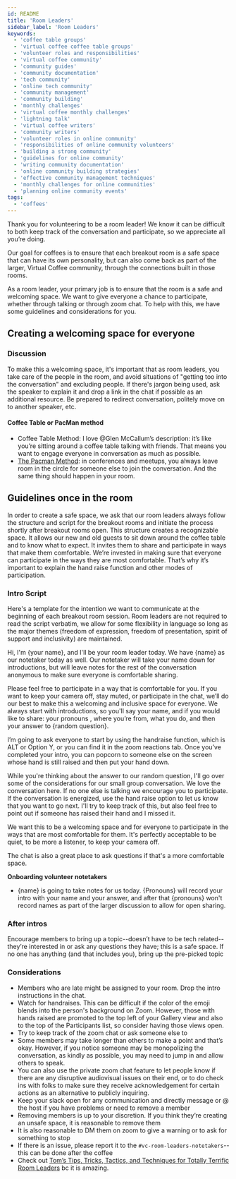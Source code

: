 ```yaml
---
id: README
title: 'Room Leaders'
sidebar_label: 'Room Leaders'
keywords:
  - 'coffee table groups'
  - 'virtual coffee coffee table groups'
  - 'volunteer roles and responsibilities'
  - 'virtual coffee community'
  - 'community guides'
  - 'community documentation'
  - 'tech community'
  - 'online tech community'
  - 'community management'
  - 'community building'
  - 'monthly challenges'
  - 'virtual coffee monthly challenges'
  - 'lightning talk'
  - 'virtual coffee writers'
  - 'community writers'
  - 'volunteer roles in online community'
  - 'responsibilities of online community volunteers'
  - 'building a strong community'
  - 'guidelines for online community'
  - 'writing community documentation'
  - 'online community building strategies'
  - 'effective community management techniques'
  - 'monthly challenges for online communities'
  - 'planning online community events'
tags:
  - 'coffees'
---
```


Thank you for volunteering to be a room leader! We know it can be difficult to both keep track of the conversation and participate, so we appreciate all you’re doing.

Our goal for coffees is to ensure that each breakout room is a safe space that can have its own personality, but can also come back as part of the larger, Virtual Coffee community, through the connections built in those rooms.

As a room leader, your primary job is to ensure that the room is a safe and welcoming space. We want to give everyone a chance to participate, whether through talking or through zoom chat. To help with this, we have some guidelines and considerations for you.

## Creating a welcoming space for everyone

### Discussion

To make this a welcoming space, it's important that as room leaders, you take care of the people in the room, and avoid situations of "getting too into the conversation" and excluding people. If there's jargon being used, ask the speaker to explain it and drop a link in the chat if possible as an additional resource. Be prepared to redirect conversation, politely move on to another speaker, etc.

#### Coffee Table or PacMan method

- Coffee Table Method: I love @Glen McCallum’s description: it’s like you’re sitting around a coffee table talking with friends. That means you want to engage everyone in conversation as much as possible.
- [The Pacman Method](https://www.ericholscher.com/blog/2017/aug/2/pacman-rule-conferences/): in conferences and meetups, you always leave room in the circle for someone else to join the conversation. And the same thing should happen in your room.

## Guidelines once in the room

In order to create a safe space, we ask that our room leaders always follow the structure and script for the breakout rooms and initiate the process shortly after breakout rooms open. This structure creates a recognizable space. It allows our new and old guests to sit down around the coffee table and to know what to expect. It invites them to share and participate in ways that make them comfortable.
We’re invested in making sure that everyone can participate in the ways they are most comfortable. That’s why it’s important to explain the hand raise function and other modes of participation.

### Intro Script

Here's a template for the intention we want to communicate at the beginning of each breakout room session. Room leaders are not required to read the script verbatim, we allow for some flexibility in language so long as the major themes (freedom of expression, freedom of presentation, spirit of support and inclusivity) are maintained.

Hi, I'm \{your name\}, and I'll be your room leader today. We have \{name\} as our notetaker today as well. Our notetaker will take your name down for introductions, but will leave notes for the rest of the conversation anonymous to make sure everyone is comfortable sharing.

Please feel free to participate in a way that is comfortable for you. If you want to keep your camera off, stay muted, or participate in the chat, we’ll do our best to make this a welcoming and inclusive space for everyone. We always start with introductions, so you'll say your name, and if you would like to share: your pronouns , where you’re from, what you do, and then your answer to \{random question\}.

I’m going to ask everyone to start by using the handraise function, which is ALT or Option Y, or you can find it in the zoom reactions tab. Once you’ve completed your intro, you can popcorn to someone else on the screen whose hand is still raised and then put your hand down.

While you're thinking about the answer to our random question, I'll go over some of the considerations for our small group conversation. We love the conversation here. If no one else is talking we encourage you to participate. If the conversation is energized, use the hand raise option to let us know that you want to go next. I'll try to keep track of this, but also feel free to point out if someone has raised their hand and I missed it.

We want this to be a welcoming space and for everyone to participate in the ways that are most comfortable for them. It's perfectly acceptable to be quiet, to be more a listener, to keep your camera off.

The chat is also a great place to ask questions if that's a more comfortable space.

**Onboarding volunteer notetakers**

- \{name\} is going to take notes for us today. \{Pronouns\} will record your intro with your name and your answer, and after that \{pronouns\} won't record names as part of the larger discussion to allow for open sharing.

### After intros

Encourage members to bring up a topic--doesn’t have to be tech related--they’re interested in or ask any questions they have; this is a safe space.
If no one has anything (and that includes you), bring up the pre-picked topic

### Considerations

- Members who are late might be assigned to your room. Drop the intro instructions in the chat.
- Watch for handraises. This can be difficult if the color of the emoji blends into the person's background on Zoom. However, those with hands raised are promoted to the top left of your Gallery view and also to the top of the Participants list, so consider having those views open.
- Try to keep track of the zoom chat or ask someone else to
- Some members may take longer than others to make a point and that’s okay. However, if you notice someone may be monopolizing the conversation, as kindly as possible, you may need to jump in and allow others to speak.
- You can also use the private zoom chat feature to let people know if there are any disruptive audiovisual issues on their end, or to do check ins with folks to make sure they receive acknowledgement for certain actions as an alternative to publicly inquiring.
- Keep your slack open for any communication and directly message or @ the host if you have problems or need to remove a member
- Removing members is up to your discretion. If you think they’re creating an unsafe space, it is reasonable to remove them
- It is also reasonable to DM them on zoom to give a warning or to ask for something to stop
- If there is an issue, please report it to the `#vc-room-leaders-notetakers`--this can be done after the coffee
- Check out [Tom’s Tips, Tricks, Tactics, and Techniques for Totally Terrific Room Leaders](https://docs.google.com/document/d/151KzNhtEahTWf6xMH8aC4mZ5QxKIFNzVEJSfMUyw3gU/edit?usp=sharing) bc it is amazing.
